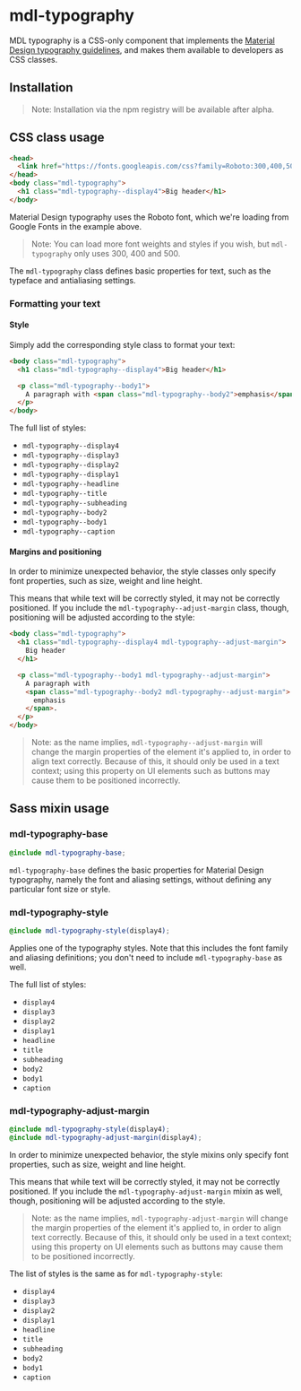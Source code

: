 # mdl-typography

MDL typography is a CSS-only component that implements the
[Material Design typography guidelines](https://material.google.com/style/typography.html), and makes them available to
developers as CSS classes.

## Installation

> Note: Installation via the npm registry will be available after alpha.


## CSS class usage

```html
<head>
  <link href="https://fonts.googleapis.com/css?family=Roboto:300,400,500" rel="stylesheet">
</head>
<body class="mdl-typography">
  <h1 class="mdl-typography--display4">Big header</h1>
</body>
```

Material Design typography uses the Roboto font, which we're loading from Google Fonts in the example above.

> Note: You can load more font weights and styles if you wish, but `mdl-typography` only uses 300, 400 and 500.

The `mdl-typography` class defines basic properties for text, such as the typeface and antialiasing settings.

### Formatting your text

#### Style

Simply add the corresponding style class to format your text:

```html
<body class="mdl-typography">
  <h1 class="mdl-typography--display4">Big header</h1>

  <p class="mdl-typography--body1">
    A paragraph with <span class="mdl-typography--body2">emphasis</span>.
  </p>
</body>
```

The full list of styles:

- `mdl-typography--display4`
- `mdl-typography--display3`
- `mdl-typography--display2`
- `mdl-typography--display1`
- `mdl-typography--headline`
- `mdl-typography--title`
- `mdl-typography--subheading`
- `mdl-typography--body2`
- `mdl-typography--body1`
- `mdl-typography--caption`

#### Margins and positioning

In order to minimize unexpected behavior, the style classes only specify font properties, such as size, weight and line
height.

This means that while text will be correctly styled, it may not be correctly positioned. If you include the
`mdl-typography--adjust-margin` class, though, positioning will be adjusted according to the style:

```html
<body class="mdl-typography">
  <h1 class="mdl-typography--display4 mdl-typography--adjust-margin">
    Big header
  </h1>

  <p class="mdl-typography--body1 mdl-typography--adjust-margin">
    A paragraph with
    <span class="mdl-typography--body2 mdl-typography--adjust-margin">
      emphasis
    </span>.
  </p>
</body>
```

> Note: as the name implies, `mdl-typography--adjust-margin` will change the margin properties of the element it's
applied to, in order to align text correctly. Because of this, it should only be used in a text context; using this
property on UI elements such as buttons may cause them to be positioned incorrectly.


## Sass mixin usage

### mdl-typography-base

```scss
@include mdl-typography-base;
```

`mdl-typography-base` defines the basic properties for Material Design typography, namely the font and aliasing
settings, without defining any particular font size or style.


### mdl-typography-style

```scss
@include mdl-typography-style(display4);
```

Applies one of the typography styles. Note that this includes the font family and aliasing definitions; you don't need
to include `mdl-typography-base` as well.

The full list of styles:
- `display4`
- `display3`
- `display2`
- `display1`
- `headline`
- `title`
- `subheading`
- `body2`
- `body1`
- `caption`


### mdl-typography-adjust-margin

```scss
@include mdl-typography-style(display4);
@include mdl-typography-adjust-margin(display4);
```

In order to minimize unexpected behavior, the style mixins only specify font properties, such as size, weight and line
height.

This means that while text will be correctly styled, it may not be correctly positioned. If you include the
`mdl-typography-adjust-margin` mixin as well, though, positioning will be adjusted according to the style.

> Note: as the name implies, `mdl-typography-adjust-margin` will change the margin properties of the element it's
applied to, in order to align text correctly. Because of this, it should only be used in a text context; using this
property on UI elements such as buttons may cause them to be positioned incorrectly.

The list of styles is the same as for `mdl-typography-style`:
- `display4`
- `display3`
- `display2`
- `display1`
- `headline`
- `title`
- `subheading`
- `body2`
- `body1`
- `caption`
